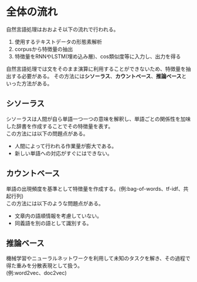 # 全体の流れ
自然言語処理はおおよそ以下の流れで行われる。  
1. 使用するテキストデータの形態素解析
2. corpusから特徴量の抽出
3. 特徴量をRNNやLSTM(埋め込み層)、cos類似度等に入力し、出力を得る

自然言語処理では文をそのまま演算に利用することができないため、特徴量を抽出する必要がある。
その方法には**シソーラス**、**カウントベース**、**推論ベース**といった方法がある。
## シソーラス
シソーラスは人間が自ら単語一つ一つの意味を解釈し、単語ごとの関係性を加味した辞書を作成することでその特徴量を表す。  
この方法には以下の問題点がある。
- 人間によって行われる作業量が膨大である。
- 新しい単語への対応がすぐにはできない。
## カウントベース
単語の出現頻度を基準として特徴量を作成する。(例:bag-of-words、tf-idf、共起行列)  
この方法には以下のような問題点がある。
- 文章内の語順情報を考慮していない。
- 同義語を別の語として識別する。
## 推論ベース
機械学習やニューラルネットワークを利用して未知のタスクを解き、その過程で得た重みを分散表現として扱う。  
(例:word2vec、doc2vec)

